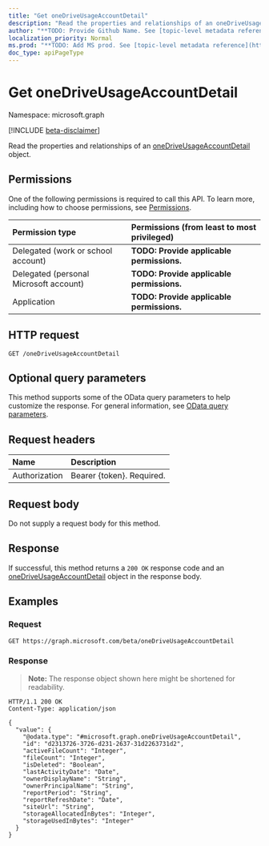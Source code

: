 ```yaml
---
title: "Get oneDriveUsageAccountDetail"
description: "Read the properties and relationships of an oneDriveUsageAccountDetail object."
author: "**TODO: Provide Github Name. See [topic-level metadata reference](https://msgo.azurewebsites.net/add/document/guidelines/metadata.html#topic-level-metadata)**"
localization_priority: Normal
ms.prod: "**TODO: Add MS prod. See [topic-level metadata reference](https://msgo.azurewebsites.net/add/document/guidelines/metadata.html#topic-level-metadata)**"
doc_type: apiPageType
---
```


# Get oneDriveUsageAccountDetail
Namespace: microsoft.graph

[!INCLUDE [beta-disclaimer](../../includes/beta-disclaimer.md)]

Read the properties and relationships of an [oneDriveUsageAccountDetail](../resources/onedriveusageaccountdetail.md) object.

## Permissions
One of the following permissions is required to call this API. To learn more, including how to choose permissions, see [Permissions](/graph/permissions-reference).

|Permission type|Permissions (from least to most privileged)|
|:---|:---|
|Delegated (work or school account)|**TODO: Provide applicable permissions.**|
|Delegated (personal Microsoft account)|**TODO: Provide applicable permissions.**|
|Application|**TODO: Provide applicable permissions.**|

## HTTP request

<!-- {
  "blockType": "ignored"
}
-->
``` http
GET /oneDriveUsageAccountDetail
```

## Optional query parameters
This method supports some of the OData query parameters to help customize the response. For general information, see [OData query parameters](/graph/query-parameters).

## Request headers
|Name|Description|
|:---|:---|
|Authorization|Bearer {token}. Required.|

## Request body
Do not supply a request body for this method.

## Response

If successful, this method returns a `200 OK` response code and an [oneDriveUsageAccountDetail](../resources/onedriveusageaccountdetail.md) object in the response body.

## Examples

### Request
<!-- {
  "blockType": "request",
  "name": "get_onedriveusageaccountdetail"
}
-->
``` http
GET https://graph.microsoft.com/beta/oneDriveUsageAccountDetail
```


### Response
>**Note:** The response object shown here might be shortened for readability.
<!-- {
  "blockType": "response",
  "truncated": true,
  "@odata.type": "microsoft.graph.oneDriveUsageAccountDetail"
}
-->
``` http
HTTP/1.1 200 OK
Content-Type: application/json

{
  "value": {
    "@odata.type": "#microsoft.graph.oneDriveUsageAccountDetail",
    "id": "d2313726-3726-d231-2637-31d2263731d2",
    "activeFileCount": "Integer",
    "fileCount": "Integer",
    "isDeleted": "Boolean",
    "lastActivityDate": "Date",
    "ownerDisplayName": "String",
    "ownerPrincipalName": "String",
    "reportPeriod": "String",
    "reportRefreshDate": "Date",
    "siteUrl": "String",
    "storageAllocatedInBytes": "Integer",
    "storageUsedInBytes": "Integer"
  }
}
```

